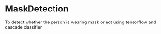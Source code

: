# MaskDetection
To detect whether the person is wearing mask or not using tensorflow and cascade classifier
